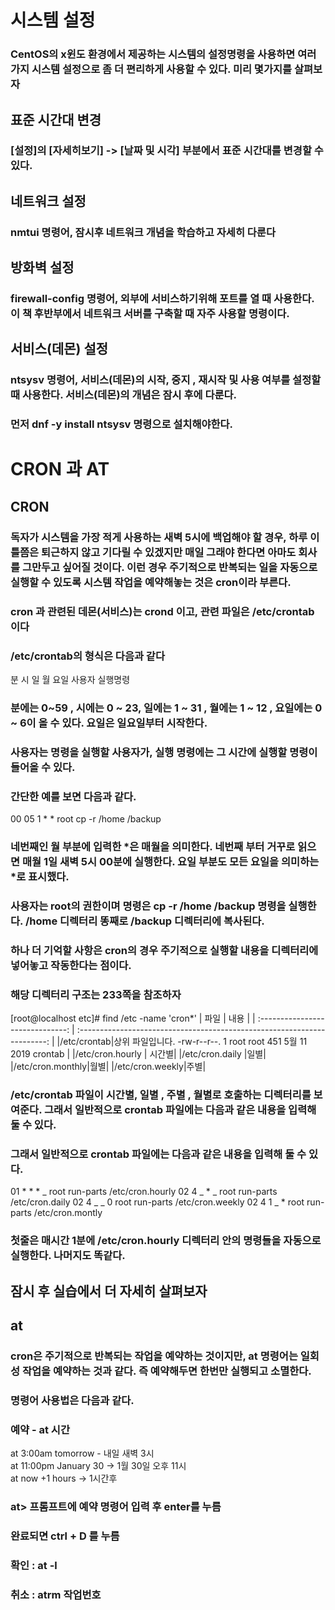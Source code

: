 # <!-- 시스템 설정 -->

# 시스템 설정

### CentOS의 x윈도 환경에서 제공하는 시스템의 설정명령을 사용하면 여러가지 시스템 설정으로 좀 더 편리하게 사용할 수 있다. 미리 몇가지를 살펴보자

## 표준 시간대 변경

### [설정]의 [자세히보기] -> [날짜 및 시각] 부분에서 표준 시간대를 변경할 수 있다.

## 네트워크 설정

### nmtui 명령어, 잠시후 네트워크 개념을 학습하고 자세히 다룬다

## 방화벽 설정

### firewall-config 명령어, 외부에 서비스하기위해 포트를 열 때 사용한다. 이 책 후반부에서 네트워크 서버를 구축할 때 자주 사용할 명령이다.

## 서비스(데몬) 설정

### ntsysv 명령어, 서비스(데몬)의 시작, 중지 , 재시작 및 사용 여부를 설정할 때 사용한다. 서비스(데몬)의 개념은 잠시 후에 다룬다.

### 먼저 dnf -y install ntsysv 명령으로 설치해야한다.

# <!-- CRON 과 AT -->

# CRON 과 AT

## CRON

### 독자가 시스템을 가장 적게 사용하는 새벽 5시에 백업해야 할 경우, 하루 이틀쯤은 퇴근하지 않고 기다릴 수 있겠지만 매일 그래야 한다면 아마도 회사를 그만두고 싶어질 것이다. 이런 경우 주기적으로 반복되는 일을 자동으로 실행할 수 있도록 시스템 작업을 예약해놓는 것은 cron이라 부른다.

### cron 과 관련된 데몬(서비스)는 crond 이고, 관련 파일은 /etc/crontab 이다

### /etc/crontab의 형식은 다음과 같다

분 시 일 월 요일 사용자 실행명령

### 분에는 0~59 , 시에는 0 ~ 23, 일에는 1 ~ 31 , 월에는 1 ~ 12 , 요일에는 0 ~ 6이 올 수 있다. 요일은 일요일부터 시작한다.

### 사용자는 명령을 실행할 사용자가, 실행 명령에는 그 시간에 실행할 명령이 들어올 수 있다.

### 간단한 예를 보면 다음과 같다.

00 05 1 \* \* root cp -r /home /backup

### 네번째인 월 부분에 입력한 *은 매월을 의미한다. 네번째 부터 거꾸로 읽으면 매월 1일 새벽 5시 00분에 실행한다. 요일 부분도 모든 요일을 의미하는 *로 표시했다.

### 사용자는 root의 권한이며 명령은 cp -r /home /backup 명령을 실행한다. /home 디렉터리 똥째로 /backup 디렉터리에 복사된다.

### 하나 더 기억할 사항은 cron의 경우 주기적으로 실행할 내용을 디렉터리에 넣어놓고 작동한다는 점이다.

### 해당 디렉터리 구조는 233쪽을 참조하자

[root@localhost etc]# find /etc -name 'cron\*'
| 파일 | 내용 |
| :------------------------------: | :----------------------------------------------------------------------: |
|/etc/crontab|상위 파일입니다. -rw-r--r--. 1 root root 451 5월 11 2019 crontab
|
|/etc/cron.hourly | 시간별|
|/etc/cron.daily |일별|
|/etc/cron.monthly|월별|
|/etc/cron.weekly|주별|

### /etc/crontab 파일이 시간별, 일별 , 주별 , 월별로 호출하는 디렉터리를 보여준다. 그래서 일반적으로 crontab 파일에는 다음과 같은 내용을 입력해 둘 수 있다.

### 그래서 일반적으로 crontab 파일에는 다음과 같은 내용을 입력해 둘 수 있다.

01 \* \* \* _ root run-parts /etc/cron.hourly
02 4 _ \* _ root run-parts /etc/cron.daily
02 4 _ _ 0 root run-parts /etc/cron.weekly
02 4 1 _ \* root run-parts /etc/cron.montly

### 첫줄은 매시간 1분에 /etc/cron.hourly 디렉터리 안의 명령들을 자동으로 실행한다. 나머지도 똑같다.

## 잠시 후 실습에서 더 자세히 살펴보자

## at

### cron은 주기적으로 반복되는 작업을 예약하는 것이지만, at 명령어는 일회성 작업을 예약하는 것과 같다. 즉 예약해두면 한번만 실행되고 소멸한다.

### 명령어 사용법은 다음과 같다.

### 예약 - at 시간

at 3:00am tomorrow - 내일 새벽 3시 <br>
at 11:00pm January 30 -> 1월 30일 오후 11시 <br>
at now +1 hours -> 1시간후

### at> 프롬프트에 예약 명령어 입력 후 enter를 누름

### 완료되면 ctrl + D 를 누름

### 확인 : at -l

### 취소 : atrm 작업번호


